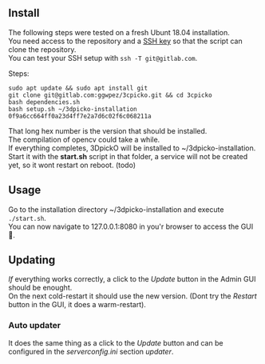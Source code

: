 ## Install
The following steps were tested on a fresh Ubunt 18.04 installation.  
You need access to the repository and a [SSH key](https://docs.gitlab.com/ee/ssh/) so that the script can clone the repository.  
You can test your SSH setup with ```ssh -T git@gitlab.com```.

Steps:  
```
sudo apt update && sudo apt install git
git clone git@gitlab.com:ggwpez/3cpicko.git && cd 3cpicko
bash dependencies.sh
bash setup.sh ~/3dpicko-installation 0f9a6cc664ff0a23d4ff7e2a7d6c02f6c068211a 
```
That long hex number is the version that should be installed.  
The compilation of opencv could take a while.  
If everything completes, 3DpickO will be installed to ~/3dpicko-installation.  
Start it with the <b>start.sh</b> script in that folder, a service will not be created yet, so it wont restart on reboot. (todo)  
  
## Usage
Go to the installation directory ~/3dpicko-installation and execute ```./start.sh```.   
You can now navigate to 127.0.0.1:8080 in you'r browser to access the GUI :tada:.  
  
## Updating
_If_ everything works correctly, a click to the <i>Update</i> button in the Admin GUI should be enought.  
On the next cold-restart it should use the new version. (Dont try the <i>Restart</i> button in the GUI, it does a warm-restart).  
### Auto updater
It does the same thing as a click to the _Update_ button and can be configured in the _serverconfig.ini_ section _updater_.